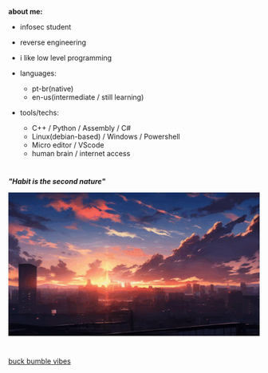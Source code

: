 **about me:**
  
  - infosec student
  - reverse engineering
  - i like low level programming
    
- languages:
  
    - pt-br(native)
    - en-us(intermediate / still learning)

- tools/techs:
  
  - C++ / Python / Assembly / C#
  - Linux(debian-based) / Windows / Powershell
  - Micro editor / VScode 
  - human brain / internet access 


#

***"Habit is the second nature"***

![sunset](sunset.gif)



#

[buck bumble vibes](https://www.youtube.com/watch?v=tqU3tsZ-Grk&list=PLZfsi4swxKOKy5nClqWdCKIBGCV1lmqwP)


